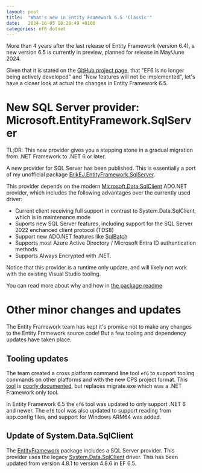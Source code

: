 ```yaml
---
layout: post
title:  "What's new in Entity Framework 6.5 'Classic'"
date:   2024-16-05 18:28:49 +0100
categories: ef6 dotnet
---
```


More than 4 years after the last release of Entity Framework (version 6.4), a new version 6.5 is currently in preview, planned for release in May/June 2024.

Given that it is stated on the [GitHub project page](https://github.com/dotnet/ef6), that "EF6 is no longer being actively developed" and "New features will not be implemented", let's have a closer look at actual the changes in Entity Framework 6.5.

# New SQL Server provider: Microsoft.EntityFramework.SqlServer

TL;DR: This new provider gives you a stepping stone in a gradual migration from .NET Framework to .NET 6 or later.

A new provider for SQL Server has been published. This is essentially a port of my unofficial package [ErikEJ.EntityFramework.SqlServer](https://www.nuget.org/packages/ErikEJ.EntityFramework.SqlServer).

This provider depends on the modern [Microsoft.Data.SqlClient](https://www.nuget.org/packages/Microsoft.Data.SqlClient) ADO.NET provider, which includes the following advantages over the currently used driver:

- Current client receiving full support in contrast to System.Data.SqlClient, which is in maintenance mode
- Suports new SQL Server features, including support for the SQL Server 2022 enchanced client protocol (TDS8)
- Support new ADO.NET features like [SqlBatch](https://github.com/dotnet/SqlClient/blob/main/release-notes/5.2/5.2.0.md#new-features)
- Supports most Azure Active Directory / Microsoft Entra ID authentication methods.
- Supports Always Encrypted with .NET.

Notice that this provider is a runtime only update, and will likely not work with the existing Visual Studio tooling.

You can read more about why and how in [the package readme](https://www.nuget.org/packages/Microsoft.EntityFramework.SqlServer/#readme-body-tab)

# Other minor changes and updates

The Entity Framework team has kept it's promise not to make any changes to the Entity Framework source code! But a few tooling and dependency updates have taken place.

## Tooling updates

The team created a cross platform command line tool `ef6` to support tooling commands on other platforms and with the new CPS project format. This [tool](https://github.com/dotnet/ef6/issues/1053) is [poorly documented](https://github.com/dotnet/EntityFramework.Docs/issues/1740#issuecomment-557204757), but replaces migrate.exe which was a .NET Framework only tool. 

In Entity Framework 6.5 the `ef6` tool was updated to only support .NET 6 and newer. The `ef6` tool was also updated to support reading from app.config files, and support for Windows ARM64 was added.

## Update of System.Data.SqlClient

The [EntityFramework](https://www.nuget.org/packages/EntityFramework/) package includes a SQL Server provider. This provider uses the legacy [System.Data.SqlClient](https://www.nuget.org/packages/System.Data.SqlClient) driver. This has been updated from version 4.8.1 to version 4.8.6 in EF 6.5.
